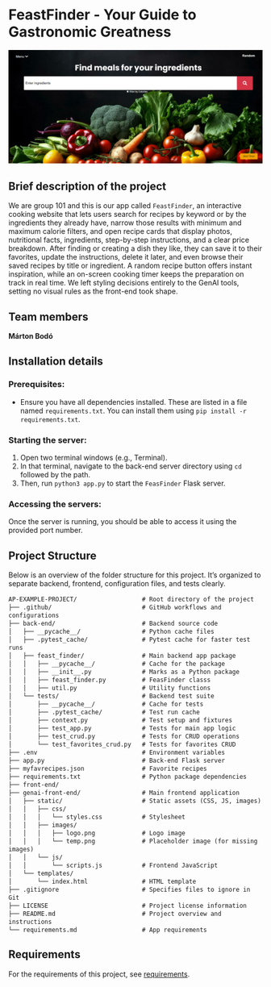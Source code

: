 # FeastFinder - Your Guide to Gastronomic Greatness

![alt text](image.png)

## Brief description of the project

We are group 101 and this is our app called `FeastFinder`, an interactive cooking website that lets users search for recipes by keyword or by the ingredients they already have, narrow those results with minimum and maximum calorie filters, and open recipe cards that display photos, nutritional facts, ingredients, step-by-step instructions, and a clear price breakdown. After finding or creating a dish they like, they can save it to their favorites, update the instructions, delete it later, and even browse their saved recipes by title or ingredient. A random recipe button offers instant inspiration, while an on-screen cooking timer keeps the preparation on track in real time. We left styling decisions entirely to the GenAI tools, setting no visual rules as the front-end took shape.

## Team members

**Márton Bodó**

## Installation details

### Prerequisites:

- Ensure you have all dependencies installed. These are listed in a file named `requirements.txt`. You can install them using `pip install -r requirements.txt`.

### Starting the server:

1. Open two terminal windows (e.g., Terminal).
2. In that terminal, navigate to the back-end server directory using `cd` followed by the path.
3. Then, run `python3 app.py` to start the `FeasFinder` Flask server.

### Accessing the servers:

Once the server is running, you should be able to access it using the provided port number.


## Project Structure

Below is an overview of the folder structure for this project. It’s organized to separate backend, frontend, configuration files, and tests clearly.

```plaintext
AP-EXAMPLE-PROJECT/                  # Root directory of the project
├── .github/                         # GitHub workflows and configurations
├── back-end/                        # Backend source code
│   ├── __pycache__/                 # Python cache files
│   ├── .pytest_cache/               # Pytest cache for faster test runs
│   ├── feast_finder/                # Main backend app package
│   │   ├── __pycache__/             # Cache for the package
│   │   ├── __init__.py              # Marks as a Python package
│   │   ├── feast_finder.py          # FeasFinder classs
│   │   ├── util.py                  # Utility functions
│   └── tests/                       # Backend test suite
│       ├── __pycache__/             # Cache for tests
│       ├── .pytest_cache/           # Test run cache
│       ├── context.py               # Test setup and fixtures
│       ├── test_app.py              # Tests for main app logic
│       ├── test_crud.py             # Tests for CRUD operations
│       └── test_favorites_crud.py   # Tests for favorites CRUD
├── .env                             # Environment variables
├── app.py                           # Back-end Flask server
├── myfavrecipes.json                # Favorite recipes
├── requirements.txt                 # Python package dependencies
├── front-end/                       
├── genai-front-end/                 # Main frontend application
│   ├── static/                      # Static assets (CSS, JS, images)
│   │   ├── css/
│   │   │   └── styles.css           # Stylesheet
│   │   ├── images/
│   │   │   ├── logo.png             # Logo image
│   │   │   └── temp.png             # Placeholder image (for missing images)
│   │   └── js/
│   │       └── scripts.js           # Frontend JavaScript
│   └── templates/
│       └── index.html               # HTML template
├── .gitignore                       # Specifies files to ignore in Git
├── LICENSE                          # Project license information
├── README.md                        # Project overview and instructions
└── requirements.md                  # App requirements
```



## Requirements

For the requirements of this project, see [requirements](requirements.md).